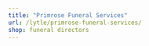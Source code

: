```yaml
---
title: "Primrose Funeral Services"
url: /lytle/primrose-funeral-services/
shop: funeral directors
---
```


